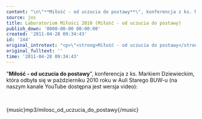 ```yaml
---
content: "\n\"**Miłość - od uczucia do postawy**\", konferencja z ks. Markiem Dziewieckim, która odbyła się w październiku 2010 roku w Auli Starego BUW-u (na naszym kanale YouTube dostępna jest wersja video):\n\r\n\n\_\n\r\n\n{music}mp3/milosc_od_uczucia_do_postawy{/music}\n"
source: jos
title: Laboratorium Miłości 2010 (Miłość - od uczucia do postawy)
publish_down: '0000-00-00 00:00:00'
created: '2011-04-28 09:34:43'
id: '144'
original_introtext: "<p>\"<strong>Miłość - od uczucia do postawy</strong>\", konferencja z ks. Markiem Dziewieckim, która odbyła się w październiku 2010 roku w Auli Starego BUW-u (na naszym kanale YouTube dostępna jest wersja video):</p>\r\n<p>\_</p>\r\n<p>{music}mp3/milosc_od_uczucia_do_postawy{/music}</p>"
original_fulltext: ''
time: '2011-04-28 09:34:43'
---
```

"**Miłość - od uczucia do postawy**", konferencja z ks. Markiem Dziewieckim, która odbyła się w październiku 2010 roku w Auli Starego BUW-u (na naszym kanale YouTube dostępna jest wersja video):


 


{music}mp3/milosc_od_uczucia_do_postawy{/music}


<!--{{json:{"created_date":"2011-04-28 09:34:43","publish_down":"0000-00-00 00:00:00","id":"144"}}}-->